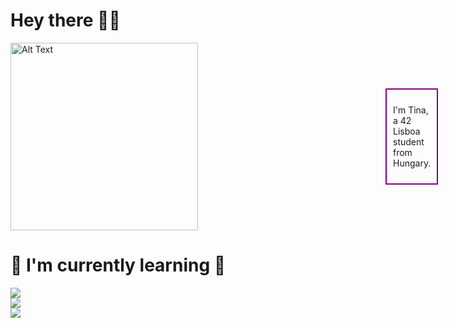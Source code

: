 # Hey there 🫶🏽

<div style="display: flex; align-items: center;">
    <img src="https://user-images.githubusercontent.com/74038190/219923809-b86dc415-a0c2-4a38-bc88-ad6cf06395a8.gif" alt="Alt Text" style="width: 300px; height: auto; margin-right: 300px;">
    <div style="border: 2px solid purple; padding: 10px;">
        <p>I'm Tina, a 42 Lisboa student from Hungary.</p>
    </div>
</div>


# 🦋 I'm currently learning 🦋

<img src="https://img.shields.io/badge/C%20programming-000000?style=for-the-badge&logo=C&logoColor=000000&labelColor=2b8afc&color=ffffff"><br>
<img src="https://img.shields.io/badge/Python-000000?style=for-the-badge&logo=Python&logoColor=000000&labelColor=fff69e&color=9ed6ff"><br>
<img src="https://img.shields.io/badge/MySQL-000000?style=for-the-badge&logo=MySQL&logoColor=000000&labelColor=d2ffeb&color=ffd6a1">



